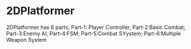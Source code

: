 # 2DPlatformer
2DPlatformer has 6 parts, Part-1: Player Controller, Part-2:Basic Combat; Part-3:Enemy AI, Part-4:FSM; Part-5:Combat SYystem; Part-6:Multiple Weapon System
